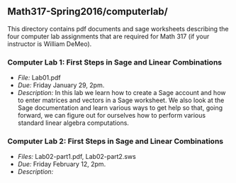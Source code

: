## Math317-Spring2016/computerlab/

This directory contains pdf documents and sage worksheets describing the four computer lab
assignments that are required for Math 317 (if your instructor is William DeMeo).

### Computer Lab 1: First Steps in Sage and Linear Combinations
+ *File:* Lab01.pdf  
+ *Due:* Friday January 29, 2pm.  
+ *Description:* In this lab we learn how to create a Sage account and how to enter matrices and
   vectors in a Sage worksheet.  We also look at the Sage documentation and learn various ways to
   get help so that, going forward, we can figure out for ourselves how to perform various standard
   linear algebra computations.

### Computer Lab 2: First Steps in Sage and Linear Combinations
+ *Files:* Lab02-part1.pdf, Lab02-part2.sws   
+ *Due:* Friday February 12, 2pm.  
+ *Description:* 

